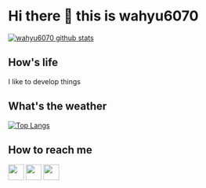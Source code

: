 # Hi there 👋 this is wahyu6070
[![wahyu6070 github stats](https://github-readme-stats.vercel.app/api?username=wahyu6070&show_icons=true&include_all_commits=true&theme=tokyonight)](https://github.com/wahyu6070)

## How's life
I like to develop things

## What's the weather
[![Top Langs](https://github-readme-stats.vercel.app/api/top-langs/?username=wahyu6070&layout=compact&langs_count=10&theme=tokyonight)](https://github.com/wahyu6070)



## How to reach me
[<img src="https://www.vectorlogo.zone/logos/twitter/twitter-tile.svg" width="32">](https://twitter.com/wahyu6070)
[<img src="https://www.vectorlogo.zone/logos/youtube/youtube-tile.svg" width="32">](https://www.youtube.com/c/wahyu6070)
[<img src="https://www.vectorlogo.zone/logos/telegram/telegram-tile.svg" width="32">](http://t.me/wahyu6070)
